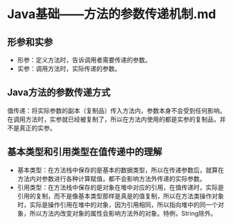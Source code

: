 # Java基础——方法的参数传递机制.md
## 形参和实参
- 形参：定义方法时，告诉调用者需要传递的参数。
- 实参：调用方法时，实际传递的参数。
## Java方法的参数传递方式
值传递：将实际参数的副本（复制品）传入方法内，参数本身不会受到任何影响。
在调用方法时，实参就已经被复制了，所以在方法内使用的都是实参的复制品，并不是真正的实参。
## 基本类型和引用类型在值传递中的理解
- 基本类型：在方法栈中保存的是基本的数据类型，所以在传递参数后，就算在方法内对参数进行各种计算赋值，都不会影响方法外传递的实际参数。
- 引用类型：在方法栈中保存的是对象在堆中对应的引用，在值传递时，实际是引用的复制，而不是像基本类型那样是真是的值复制，所以在方法类操作对象时，实际是操作引用在堆中的对象，因为引用相同，所以指向堆中的同一个对象，所以方法内改变对象的属性会影响方法外的对象。特例，String除外。
